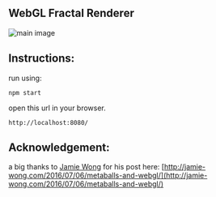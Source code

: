 WebGL Fractal Renderer
--------
![main image](http://jonathan-potter.github.io/webgl-shaders/assets/julia-set.png "Julia Set")

Instructions:
--------

run using:
```
npm start
```
open this url in your browser.
```
http://localhost:8080/
```

Acknowledgement:
--------

a big thanks to [Jamie Wong](http://jamie-wong.com/) for his post here: [http://jamie-wong.com/2016/07/06/metaballs-and-webgl/](http://jamie-wong.com/2016/07/06/metaballs-and-webgl/)
